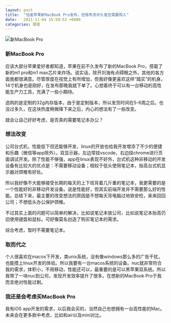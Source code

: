 ```yaml
---
layout: post
title:  "恰逢苹果新MacBook Pro发布，但我考虑许久是否需要购入"
date:   2021-11-04 15:59:52 +0800
categories: 随笔
---
```


![新MacBook Pro](https://www.apple.com.cn/v/mac/home/bj/images/overview/hero/hero_macbook_pro_14_16__0y2t2v3g4hu2_large.jpg)  
### 新MacBook Pro

应该大部分苹果爱好者都知道，苹果在前不久发布了新的MacBook Pro，搭载了新的m1 pro和m1 max芯片来炸场。说实话，除开刘海有点碍眼之外，其他的各方面我都很满意。尽管厚度在视觉上有所增加，但我好像更喜欢这样“踏实”的机身。14寸机身也是刚好，在发布那晚我就下单了。心想着终于可以有一台移动的高性能生产力工具，充满了一些小期待。

选购的是定制的32g内存版本，由于是定制版本，所以发货时间在5-6周之后。也没过多久，在这块热度稍微降下来之后，内心的想法有了一些改变。

就会让自己好好考虑，是否真的需要笔记本办公？

### 想法改变

公司台式机，性能低下但还能够开发，linux的开放也给我开发增添了不少的便捷和乐趣（微信等app除外）。双显示器，左边常挂vscode，右边挂chrome进行页面调试开发。除了性能不够强，app在linux表现不好外，台式机这种非移动的开发设备有比较大的优点是：不需要移动设备；相较于低头使用笔记本，抬高台式机显示器对颈椎有好处。

所以我好像不大能够接受长期的每天的上下班背着几斤重的笔记本，我更需要的是一个性能好的非移动开发设备。说是性能好，但其实前端开发并不需要那么好的性能。总结下来，最主要的改变想法的原因是不想每天背电脑过地铁安检，来来回回公司；不想低头办公保护颈椎。

不过其实上面的问题可以简单的解决，比如说笔记本放公司，比如说笔记本抬高仍旧使用键盘和鼠标。可好像莫名创造了购买笔记本的需求。

综合考虑，暂时不需要笔记本。

### 取而代之

个人很喜欢在macos下开发，类unix系统，没有像windows那么多的广告干扰，也能摸上linux开发的体验。所以我要有一台macos系统的设备。nuc就非常符合我的需求，体积小，不用移动，性能还可以，最重要的是可以黑苹果双系统。所以我带了一块nuc到公司，发现开发效率提升了很多。在想新的MacBook Pro于我而言绝对性能过剩。

### 我还是会考虑买MacBook Pro

我有iOS app开发的需求，以后我会买的，当然自己也想拥有一台高性能的Mac。未来会在更多款中考虑，比如和air以及mini对比。
